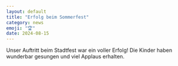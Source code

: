 ```yaml
---
layout: default
title: "Erfolg beim Sommerfest"
category: news
emoji: "🏆"
date: 2024-08-15
---
```


Unser Auftritt beim Stadtfest war ein voller Erfolg! Die Kinder haben wunderbar gesungen und viel Applaus erhalten.
